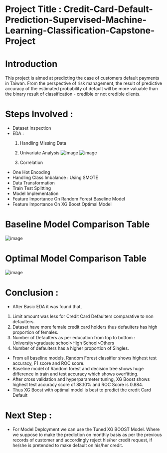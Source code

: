# Project Title : Credit-Card-Default-Prediction-Supervised-Machine-Learning-Classification-Capstone-Project
# Introduction
This project is aimed at predicting the case of customers default payments in Taiwan. From the perspective of risk management, the result of predictive accuracy of the estimated probability of default will be more valuable than the binary result of classification - credible or not credible clients.
# Steps Involved :
* Dataset Inspection
* EDA :
  1. Handling Missing Data
  2. Univariate Analysis
  ![image](https://user-images.githubusercontent.com/46549606/186163268-cb11abbf-d8b2-4e89-9f2d-a671b6d40cf2.png)
  ![image](https://user-images.githubusercontent.com/46549606/186163181-e4b212e0-03db-48eb-a554-125c366e53bc.png)
  

  3. Correlation
* One Hot Encoding
* Handling Class Imbalance : Using SMOTE
* Data Transformation
* Train Test Splitting
* Model Implementation
* Feature Importance On Random Forest Baseline Model
* Feature Importance On XG Boost Optimal Model

# Baseline Model Comparison Table
![image](https://user-images.githubusercontent.com/46549606/172003887-d5644d19-c4e3-487b-8035-2fc96a723f97.png)

# Optimal Model Comparison Table
![image](https://user-images.githubusercontent.com/46549606/172003902-4f5c7974-77d8-406a-b51c-0f17d1b4ffd9.png)

# Conclusion :
* After Basic EDA it was found that,
 1. Limit amount was less for Credit Card Defaulters comparative to non defaulters.
 2. Dataset have more female credit card holders thus defaulters has high proportion of females.
 3. Number of Defaulters as per education from top to bottom : 
University>graduate school>High School>Others
 4. Number of defaulters has a higher proportion of Singles.
* From all baseline models, Random Forest classifier shows highest test accuracy, F1 score and ROC score.
* Baseline model of Random forest and decision tree shows huge difference in train and test accuracy which shows overfitting.
* After cross validation and hyperparameter tuning, XG Boost shows highest test accuracy score of 88.10% and ROC Score is 0.884.
* Thus XG Boost with optimal model is best to predict the credit Card Default

# Next Step :
* For Model Deployment we can use the Tuned XG BOOST Model. Where we suppose to make the prediction on monthly basis as per the previous records of customer and accordingly reject his/her credit request, if he/she is pretended to make default on his/her credit. 
